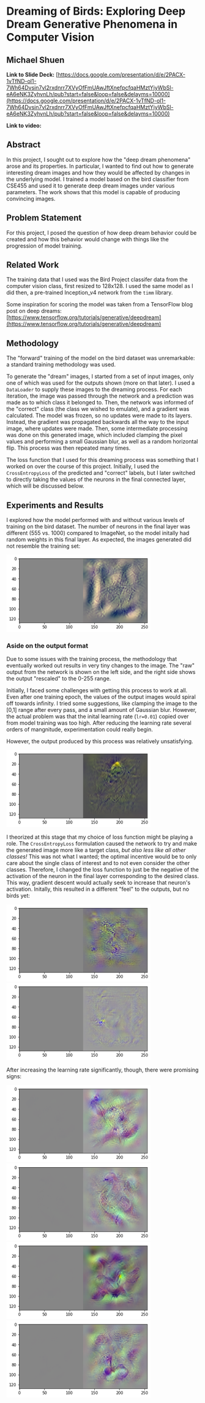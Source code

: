 # Dreaming of Birds: Exploring Deep Dream Generative Phenomena in Computer Vision

## Michael Shuen

**Link to Slide Deck:** [https://docs.google.com/presentation/d/e/2PACX-1vTfND-ol1-7Wh64Dvsin7vl2rxdnrr7XVyOfFmUAwJftXnefpcfqaHMztYjyWbSl-eA6eNK3ZyhvnLh/pub?start=false&loop=false&delayms=10000](https://docs.google.com/presentation/d/e/2PACX-1vTfND-ol1-7Wh64Dvsin7vl2rxdnrr7XVyOfFmUAwJftXnefpcfqaHMztYjyWbSl-eA6eNK3ZyhvnLh/pub?start=false&loop=false&delayms=10000)

**Link to video:**

## Abstract

In this project, I sought out to explore how the "deep dream phenomena" arose and its properties. In particular, I wanted to find out how to generate interesting dream images and how they would be affected by changes in the underlying model. I trained a model based on the bird classifier from CSE455 and used it to generate deep dream images under various parameters. The work shows that this model is capable of producing convincing images.

## Problem Statement

For this project, I posed the question of how deep dream behavior could be created and how this behavior would change with things like the progression of model training.

## Related Work

The training data that I used was the Bird Project classifer data from the computer vision class, first resized to 128x128. I used the same model as I did then, a pre-trained Inception_v4 network from the `timm` library.

Some inspiration for scoring the model was taken from a TensorFlow blog post on deep dreams: [https://www.tensorflow.org/tutorials/generative/deepdream](https://www.tensorflow.org/tutorials/generative/deepdream)

## Methodology

The "forward" training of the model on the bird dataset was unremarkable: a standard training methodology was used.

To generate the "dream" images, I started from a set of input images, only one of which was used for the outputs shown (more on that later). I used a `DataLoader` to supply these images to the dreaming process. For each iteration, the image was passed through the network and a prediction was made as to which class it belonged to. Then, the network was informed of the "correct" class (the class we wished to emulate), and a gradient was calculated. The model was frozen, so no updates were made to its layers. Instead, the gradient was propagated backwards all the way to the input image, where updates were made. Then, some intermediate processing was done on this generated image, which included clamping the pixel values and performing a small Gaussian blur, as well as a random horizontal flip. This process was then repeated many times.

The loss function that I used for this dreaming process was something that I worked on over the course of this project. Initially, I used the `CrossEntropyLoss` of the predicted and "correct" labels, but I later switched to directly taking the values of the neurons in the final connected layer, which will be discussed below.

## Experiments and Results

I explored how the model performed with and without various levels of training on the bird dataset. The number of neurons in the final layer was different (555 vs. 1000) compared to ImageNet, so the model initally had random weights in this final layer. As expected, the images generated did not resemble the training set:

![image of dream output prior to training on the bird model. There is no bird-like appearance. The output appears like wavy patterns.](0-prelims/new-loss-without-negate-before-training.png)

### Aside on the output format

Due to some issues with the training process, the methodology that eventually worked out results in very tiny changes to the image. The "raw" output from the network is shown on the left side, and the right side shows the output "rescaled" to the 0-255 range.

Initially, I faced some challenges with getting this process to work at all. Even after one training epoch, the values of the output images would spiral off towards infinity. I tried some suggestions, like clamping the image to the [0,1] range after every pass, and a small amount of Gaussian blur. However, the actual problem was that the inital learning rate (`lr=0.01`) copied over from model training was too high. After reducing the learning rate several orders of mangnitude, experimentation could really begin.

However, the output produced by this process was relatively unsatisfying.

![dream output after training with old loss function](0-prelims/old-loss-after-train.png)

I theorized at this stage that my choice of loss function might be playing a role. The `CrossEntropyLoss` formulation caused the network to try and make the generated image more like a target class, *but also less like all other classes!* This was not what I wanted; the optimal incentive would be to only care about the single class of interest and to not even consider the other classes. Therefore, I changed the loss function to just be the negative of the activation of the neuron in the final layer corresponding to the desired class. This way, gradient descent would actually seek to increase that neuron's activation. Initally, this resulted in a different "feel" to the outputs, but no birds yet:

![output from the model with new loss function after training](0-prelims/new-loss-with-negate-after-training.png)
![another output from the model with new loss function after training](0-prelims/new-loss-with-negate-after-training-with-softmax.png)

After increasing the learning rate significantly, though, there were promising signs:

![output from model after lr increase 1](1-initial-success/1.png)
![output from model after lr increase 2](1-initial-success/2.png)
![output from model after lr increase 3](1-initial-success/3.png)
![output from model after lr increase 4](1-initial-success/4.png)
